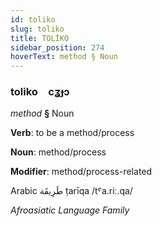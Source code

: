 ```yaml
---
id: toliko
slug: toliko
title: TOLİKO
sidebar_position: 274
hoverText: method § Noun
---
```


### toliko&emsp;<span kind="abugida">cʓɟɔ</span>

*method* **§** Noun

**Verb**: to be a method/process

**Noun**: method/process

**Modifier**: method/process-related

Arabic طَرِيقَة ṭarīqa /tˤa.riː.qa/

*Afroasiatic Language Family*
